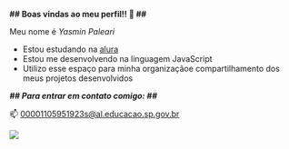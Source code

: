 **## Boas vindas ao meu perfil!! 💜 ##**

Meu nome é *Yasmin Paleari*

- Estou estudando na [alura](https://www.alura.com.br)
- Estou me desenvolvendo na linguagem JavaScript
- Utilizo esse espaço para minha organizaçãoe compartilhamento dos meus projetos desenvolvidos

***## Para entrar em contato comigo: ##***

📫 00001105951923s@al.educacao.sp.gov.br

![](https://media1.tenor.com/m/gR_QMTlx0NkAAAAd/funny-dogs-cute.gif)

